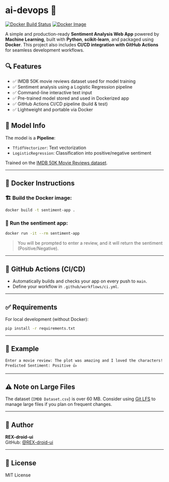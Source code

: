 
# ai-devops 🚀

[![Docker Build Status](https://github.com/REX-droid-ui/ai-devops/actions/workflows/docker-image.yml/badge.svg)](https://github.com/REX-droid-ui/ai-devops/actions)
[![Docker Image](https://img.shields.io/docker/pulls/rexdroid/sentiment-app.svg?style=flat&logo=docker)](https://hub.docker.com/r/rexdroid/sentiment-app)

A simple and production-ready **Sentiment Analysis Web App** powered by **Machine Learning**, built with **Python**, **scikit-learn**, and packaged using **Docker**. This project also includes **CI/CD integration with GitHub Actions** for seamless development workflows.

## 🔍 Features

- ✅ IMDB 50K movie reviews dataset used for model training  
- ✅ Sentiment analysis using a Logistic Regression pipeline  
- ✅ Command-line interactive text input  
- ✅ Pre-trained model stored and used in Dockerized app  
- ✅ GitHub Actions CI/CD pipeline (build & test)  
- ✅ Lightweight and portable via Docker  

## 🧠 Model Info

The model is a **Pipeline**:
- `TfidfVectorizer`: Text vectorization  
- `LogisticRegression`: Classification into positive/negative sentiment  

Trained on the [IMDB 50K Movie Reviews dataset](https://www.kaggle.com/datasets/lakshmi25npathi/imdb-dataset-of-50k-movie-reviews).

---

## 🐳 Docker Instructions

### 🏗️ Build the Docker image:
```bash
docker build -t sentiment-app .
```

### 🚀 Run the sentiment app:
```bash
docker run -it --rm sentiment-app
```

> You will be prompted to enter a review, and it will return the sentiment (Positive/Negative).

---

## 🤖 GitHub Actions (CI/CD)

- Automatically builds and checks your app on every push to `main`.
- Define your workflow in `.github/workflows/ci.yml`.

---

## ✅ Requirements

For local development (without Docker):

```bash
pip install -r requirements.txt
```

---

## 📌 Example

```text
Enter a movie review: The plot was amazing and I loved the characters!
Predicted Sentiment: Positive 👍
```

---

## ⚠️ Note on Large Files

The dataset (`IMDB Dataset.csv`) is over 60 MB. Consider using [Git LFS](https://git-lfs.github.com/) to manage large files if you plan on frequent changes.

---

## 👤 Author

**REX-droid-ui**  
GitHub: [@REX-droid-ui](https://github.com/REX-droid-ui)

---

## 📄 License

MIT License
